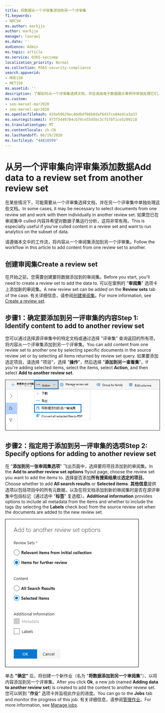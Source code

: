 ```yaml
---
title: 将数据从一个评审集添加到另一个评审集
f1.keywords:
- NOCSH
ms.author: markjjo
author: markjjo
manager: laurawi
ms.date: ''
audience: Admin
ms.topic: article
ms.service: O365-seccomp
localization_priority: Normal
ms.collection: M365-security-compliance
search.appverid:
- MOE150
- MET150
ms.assetid: ''
description: 了解如何从一个评审集选择文档，并在高级电子数据展示事例中单独处理它们，并在另一组中使用它们。
ms.custom:
- seo-marvel-mar2020
- seo-marvel-apr2020
ms.openlocfilehash: 433e59629ec40dbdf66b8daf6437ce84e41a3a33
ms.sourcegitcommit: 973f5449784cb70ce5545bc3cf57bf1ce5209218
ms.translationtype: MT
ms.contentlocale: zh-CN
ms.lasthandoff: 06/19/2020
ms.locfileid: "44818599"
---
```

# <a name="add-data-to-a-review-set-from-another-review-set"></a><span data-ttu-id="85c2c-103">从另一个评审集向评审集添加数据</span><span class="sxs-lookup"><span data-stu-id="85c2c-103">Add data to a review set from another review set</span></span>

<span data-ttu-id="85c2c-104">在某些情况下，可能需要从一个评审集选择文档，并在另一个评审集中单独处理这些文档。</span><span class="sxs-lookup"><span data-stu-id="85c2c-104">In some cases, it may be necessary to select documents from one review set and work with them individually in another review set.</span></span> <span data-ttu-id="85c2c-105">如果您已在审阅集中 culled 内容并希望对数据子集运行分析，这将非常有用。</span><span class="sxs-lookup"><span data-stu-id="85c2c-105">This is especially useful if you've culled content in a review set and want to run analytics on the subset of data.</span></span>

<span data-ttu-id="85c2c-106">请遵循本文中的工作流，将内容从一个审阅集添加到另一个评审集。</span><span class="sxs-lookup"><span data-stu-id="85c2c-106">Follow the workflow in this article to add content from one review set to another.</span></span>

## <a name="create-a-review-set"></a><span data-ttu-id="85c2c-107">创建审阅集</span><span class="sxs-lookup"><span data-stu-id="85c2c-107">Create a review set</span></span>

<span data-ttu-id="85c2c-108">在开始之前，您需要创建要将数据添加到的审阅集。</span><span class="sxs-lookup"><span data-stu-id="85c2c-108">Before you start, you'll need to create a review set to add the data to.</span></span>  <span data-ttu-id="85c2c-109">可以在案例的 "**审阅集**" 选项卡上添加新的审阅集。</span><span class="sxs-lookup"><span data-stu-id="85c2c-109">A new review set can be added on the **Review sets** tab of the case.</span></span> <span data-ttu-id="85c2c-110">有关详细信息，请参阅[创建审阅集](managing-review-sets.md#create-a-review-set)。</span><span class="sxs-lookup"><span data-stu-id="85c2c-110">For more information, see [Create a review set](managing-review-sets.md#create-a-review-set).</span></span>

## <a name="step-1-identify-content-to-add-to-another-review-set"></a><span data-ttu-id="85c2c-111">步骤1：确定要添加到另一评审集的内容</span><span class="sxs-lookup"><span data-stu-id="85c2c-111">Step 1: Identify content to add to another review set</span></span>

<span data-ttu-id="85c2c-112">您可以通过选择源评审集中的特定文档或通过选择 "评审集" 查询返回的所有项，将内容从一个评审集添加到另一个评审集。</span><span class="sxs-lookup"><span data-stu-id="85c2c-112">You can add content from one review set to another one by selecting specific documents in the source review set or by selecting all items returned by review set query.</span></span> <span data-ttu-id="85c2c-113">如果要添加选定项目，请选择 "项目"，选择 "**操作**"，然后选择 "**添加到另一查看集**"。</span><span class="sxs-lookup"><span data-stu-id="85c2c-113">If you're adding selected items, select the items, select **Action**, and then select **Add to another review set**.</span></span>

![添加到另一评审集](../media/64f2a4d4-eba3-4ab3-a3ba-d519feea3142.png)

## <a name="step-2-specify-options-for-adding-to-another-review-set"></a><span data-ttu-id="85c2c-115">步骤2：指定用于添加到另一评审集的选项</span><span class="sxs-lookup"><span data-stu-id="85c2c-115">Step 2: Specify options for adding to another review set</span></span>

<span data-ttu-id="85c2c-116">在 "**添加到另一张审阅集选项**" 飞出页面中，选择要将项目添加到的审阅集。</span><span class="sxs-lookup"><span data-stu-id="85c2c-116">In the **Add to another review set options** flyout page, choose the review set you want to add the items to.</span></span> <span data-ttu-id="85c2c-117">选择是否添加**所有搜索结果**或**选定的项目**。</span><span class="sxs-lookup"><span data-stu-id="85c2c-117">Choose whether to add **All search results** or **Selected items**.</span></span>  <span data-ttu-id="85c2c-118">**其他信息**提供选项以包括项目中的所有元数据，以及在将文档添加到新的审阅集时是否在源评审集中包括标记（通过选中 "**标签**" 复选框）。</span><span class="sxs-lookup"><span data-stu-id="85c2c-118">**Additional information** provides options to include all metadata from the items and whether to include the tags (by selecting the **Labels** check box) from the source review set when the documents are added to the new review set.</span></span>  

![添加到另一评审集](../media/6440ee44-68fd-44d7-b43a-3a477345525c.png)

<span data-ttu-id="85c2c-120">单击 **"确定"** 后，将创建一个新作业（名为 "**将数据添加到另一个审阅集**"），以将内容添加到另一个评审集。</span><span class="sxs-lookup"><span data-stu-id="85c2c-120">After you click **Ok**, a new job (named **Adding data to another review set**) is created to add the content to another review set.</span></span> <span data-ttu-id="85c2c-121">您可以转到 "**作业**" 选项卡并监视此作业的进度。</span><span class="sxs-lookup"><span data-stu-id="85c2c-121">You can go to the **Jobs** tab and monitor the progress of this job.</span></span> <span data-ttu-id="85c2c-122">有关详细信息，请参阅[管理作业](managing-jobs-ediscovery20.md)。</span><span class="sxs-lookup"><span data-stu-id="85c2c-122">For more information, see [Manage jobs](managing-jobs-ediscovery20.md).</span></span>
